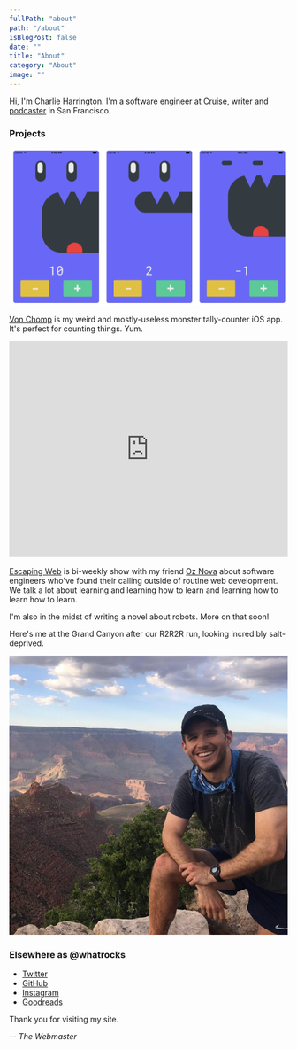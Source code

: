 ```yaml
---
fullPath: "about"
path: "/about"
isBlogPost: false
date: ""
title: "About"
category: "About"
image: ""
---
```


Hi, I'm Charlie Harrington. I'm a software engineer at [Cruise](https://www.getcruise.com), writer and [podcaster](https://www.escapingweb.com) in San Francisco.

### Projects

![VC](./images/vc.png)

[Von Chomp](https://itunes.apple.com/us/app/von-chomp/id1211087343?mt=8) is my weird and mostly-useless monster tally-counter iOS app. It's perfect for counting things. Yum.

<iframe src='https://share.transistor.fm/e/escaping-web/playlist' width='100%' height='390' frameborder='0' scrolling='no' seamless='true' style='width:100%; height:390px;'></iframe>

[Escaping Web](https://www.escapingweb.com) is bi-weekly show with my friend [Oz Nova](https://twitter.com/oznova_) about software engineers who've found their calling outside of routine web development. We talk a lot about learning and learning how to learn and learning how to learn how to learn.

I'm also in the midst of writing a novel about robots. More on that soon!

Here's me at the Grand Canyon after our R2R2R run, looking incredibly salt-deprived.

![Charlie Harrington](./images/charlie.jpg)

### Elsewhere as @whatrocks

* [Twitter](https://twitter.com/whatrocks)
* [GitHub](https://github.com/whatrocks)
* [Instagram](https://instagram.com/whatrocks)
* [Goodreads](https://www.goodreads.com/whatrocks)

Thank you for visiting my site.

-- *The Webmaster*

